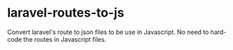 # laravel-routes-to-js
Convert laravel's route to json files to be use in Javascript. No need to hard-code the routes in Javascript files.
